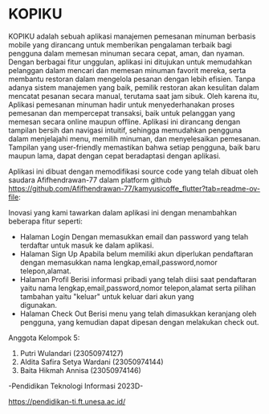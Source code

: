 # KOPIKU
KOPIKU adalah sebuah aplikasi manajemen pemesanan minuman berbasis mobile yang dirancang untuk memberikan pengalaman terbaik bagi pengguna dalam memesan minuman secara cepat, aman, dan nyaman. Dengan berbagai fitur unggulan, aplikasi ini ditujukan untuk memudahkan pelanggan dalam mencari dan memesan minuman favorit mereka, serta membantu restoran dalam mengelola pesanan dengan lebih efisien. Tanpa adanya sistem manajemen yang baik, pemilik restoran akan kesulitan dalam mencatat pesanan secara manual, terutama saat jam sibuk. Oleh karena itu, Aplikasi pemesanan minuman hadir untuk menyederhanakan proses pemesanan dan mempercepat transaksi, baik untuk pelanggan yang memesan secara online maupun offline. Aplikasi ini dirancang dengan tampilan bersih dan navigasi intuitif, sehingga memudahkan pengguna dalam menjelajahi menu, memilih minuman, dan menyelesaikan pemesanan. Tampilan yang user-friendly memastikan bahwa setiap pengguna, baik baru maupun lama, dapat dengan cepat beradaptasi dengan aplikasi.

Aplikasi ini dibuat dengan memodifikasi source code yang telah dibuat oleh saudara Afifhendrawan-77 dalam platform github https://github.com/Afifhendrawan-77/kamyusicoffe_flutter?tab=readme-ov-file:

Inovasi yang kami tawarkan dalam aplikasi ini dengan menambahkan beberapa fitur seperti:
- Halaman Login
  Dengan memasukkan email dan password yang telah terdaftar untuk masuk ke dalam aplikasi. 
- Halaman Sign Up
  Apabila belum memiliki akun diperlukan pendaftaran dengan memasukkan nama lengkap,email,password,nomor telepon,alamat.
- Halaman Profil
  Berisi informasi pribadi yang telah diisi saat pendaftaran yaitu nama lengkap,email,password,nomor telepon,alamat serta pilihan tambahan yaitu "keluar" untuk keluar dari akun yang       
  digunakan.
- Halaman Check Out
  Berisi menu yang telah dimasukkan keranjang oleh pengguna, yang kemudian dapat dipesan dengan melakukan check out.

Anggota Kelompok 5:
1. Putri Wulandari (23050974127)
2. Aldita Safira Setya Wardani (23050974144)
3. Baita Hikmah Annisa (23050974146)



-Pendidikan Teknologi Informasi 2023D-

https://pendidikan-ti.ft.unesa.ac.id/

